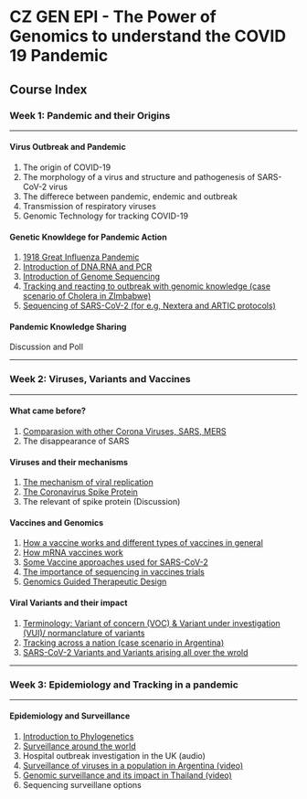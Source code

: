 # CZ GEN EPI - The Power of Genomics to understand the COVID 19 Pandemic

## Course Index

### Week 1: Pandemic and their Origins

---

#### Virus Outbreak and Pandemic

1. The origin of COVID-19
2. The morphology of a virus and  structure and pathogenesis of SARS-CoV-2 virus
3. The differece between pandemic, endemic and outbreak
4. Transmission of respiratory viruses
5. Genomic Technology for tracking COVID-19

#### Genetic Knowldege for Pandemic Action

1. [1918 Great Influenza Pandemic](https://youtu.be/3x1aLAw_xkY)
2. [Introduction of DNA,RNA and PCR](https://youtu.be/fCd6B5HRaZ8)
3. [Introduction of Genome Sequencing](https://youtu.be/qzusVw4Dp8w)
4. [Tracking and reacting to outbreak with genomic knowledge (case scenario of Cholera in ZImbabwe)](https://www.nejm.org/doi/full/10.1056/NEJMc2004773)
5. [Sequencing of SARS-CoV-2 (for e.g, Nextera and ARTIC protocols)](https://bmcgenomics.biomedcentral.com/articles/10.1186/s12864-020-07283-6#Fig1)

#### Pandemic Knowledge Sharing

Discussion and Poll

---

### Week 2: Viruses, Variants and Vaccines

---

#### What came before?

1. [Comparasion with other Corona Viruses, SARS, MERS](https://www.science.org/doi/10.1126/science.300.5624.1351a)
2. The disappearance of SARS

#### Viruses and their mechanisms

1. [The mechanism of viral replication](https://www.fpm.org.uk/blog/covid-19-sars-cov-2-pandemic/)
2. [The Coronavirus Spike Protein](https://pdb101.rcsb.org/motm/256)
3. The relevant of spike protein (Discussion)

#### Vaccines and Genomics

1. [How a vaccine works and different types of vaccines in general](https://vk.ovg.ox.ac.uk/vk/how-do-vaccines-work)
2. [How mRNA vaccines work](https://vaccinemakers.org/)
3. [Some Vaccine approaches used for SARS-CoV-2](https://www.nature.com/articles/s41541-021-00292-w)
4. [The importance of sequencing in vaccines trials](https://www.nih.gov/news-events/news-releases/clinical-trials-monoclonal-antibodies-prevent-covid-19-now-enrolling)
5. [Genomics Guided Therapeutic Design](https://www.who.int/publications/i/item/WHO-2019-nCoV-therapeutics-2022.4)

#### Viral Variants and their impact

1. [Terminology: Variant of concern (VOC) & Variant under investigation (VUI)/ normanclature of variants](https://www.who.int/en/activities/tracking-SARS-CoV-2-variants/)
2. [Tracking across a nation (case scenario in Argentina)](http://pais.qb.fcen.uba.ar/)
3. [SARS-CoV-2 Variants and Variants arising all over the wrold](https://cov-lineages.org/resources/pangolin.html)

---

### Week 3: Epidemiology and Tracking in a pandemic

---

#### Epidemiology and Surveillance

1. [Introduction to Phylogenetics](https://www.cell.com/cell/fulltext/S0092-8674(20)31537-3?_returnURL=https%3A%2F%2Flinkinghub.elsevier.com%2Fretrieve%2Fpii%2FS0092867420315373%3Fshowall%3Dtrue)
2. [Surveillance around the world](https://africacdc.org/)
3. Hospital outbreak investigation in the UK (audio)
4. [Surveillance of viruses in a population in Argentina (video)](http://pais.qb.fcen.uba.ar/)
5. [Genomic surveillance and its impact in Thailand (video)](https://coni.team/)
6. Sequencing surveillane options
